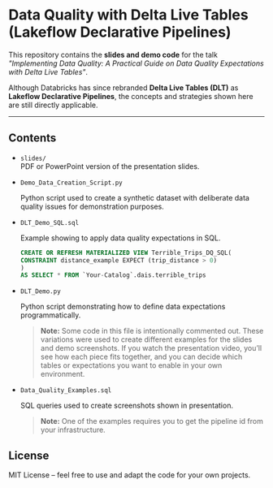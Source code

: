 
# Data Quality with Delta Live Tables (Lakeflow Declarative Pipelines)

This repository contains the **slides and demo code** for the talk *"Implementing Data Quality: A Practical Guide on Data Quality Expectations with Delta Live Tables"*.  

Although Databricks has since rebranded **Delta Live Tables (DLT)** as **Lakeflow Declarative Pipelines**, the concepts and strategies shown here are still directly applicable.  

---

## Contents

- `slides/`  
    PDF or PowerPoint version of the presentation slides.  

- `Demo_Data_Creation_Script.py`  

    Python script used to create a synthetic dataset with deliberate data quality issues for demonstration purposes.  

- `DLT_Demo_SQL.sql`  

    Example showing to apply data quality expectations in SQL.

    ```sql
    CREATE OR REFRESH MATERIALIZED VIEW Terrible_Trips_DQ_SQL(
    CONSTRAINT distance_example EXPECT (trip_distance > 0)
    )
    AS SELECT * FROM `Your-Catalog`.dais.terrible_trips
    ```

- `DLT_Demo.py`

    Python script demonstrating how to define data expectations programmatically.

    > **Note:** Some code in this file is intentionally commented out. These variations were used to create different examples for the slides and demo screenshots. If you watch the presentation video, you’ll see how each piece fits together, and you can decide which tables or expectations you want to enable in your own environment.  

- `Data_Quality_Examples.sql`

    SQL queries used to create screenshots shown in presentation.

    > **Note:** One of the examples requires you to get the pipeline id from your infrastructure.

## License

MIT License – feel free to use and adapt the code for your own projects.